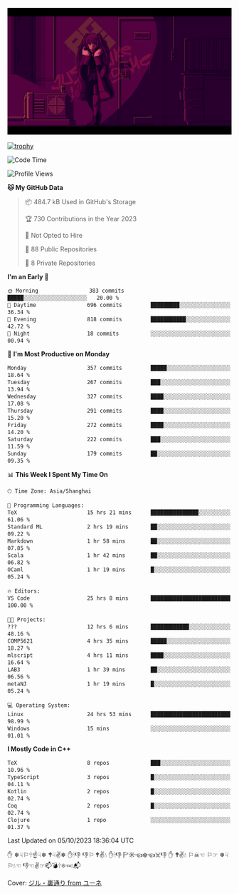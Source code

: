 ![](imgs/main.png)

[![trophy](https://github-profile-trophy.vercel.app/?username=NeilKleistGao&theme=dracula)](https://github.com/ryo-ma/github-profile-trophy)

<!--START_SECTION:waka-->
![Code Time](http://img.shields.io/badge/Code%20Time-151%20hrs%2053%20mins-blue)

![Profile Views](http://img.shields.io/badge/Profile%20Views-0-blue)

**🐱 My GitHub Data** 

> 📦 484.7 kB Used in GitHub's Storage 
 > 
> 🏆 730 Contributions in the Year 2023
 > 
> 🚫 Not Opted to Hire
 > 
> 📜 88 Public Repositories 
 > 
> 🔑 8 Private Repositories 
 > 
**I'm an Early 🐤** 

```text
🌞 Morning                383 commits         █████░░░░░░░░░░░░░░░░░░░░   20.00 % 
🌆 Daytime                696 commits         █████████░░░░░░░░░░░░░░░░   36.34 % 
🌃 Evening                818 commits         ███████████░░░░░░░░░░░░░░   42.72 % 
🌙 Night                  18 commits          ░░░░░░░░░░░░░░░░░░░░░░░░░   00.94 % 
```
📅 **I'm Most Productive on Monday** 

```text
Monday                   357 commits         █████░░░░░░░░░░░░░░░░░░░░   18.64 % 
Tuesday                  267 commits         ███░░░░░░░░░░░░░░░░░░░░░░   13.94 % 
Wednesday                327 commits         ████░░░░░░░░░░░░░░░░░░░░░   17.08 % 
Thursday                 291 commits         ████░░░░░░░░░░░░░░░░░░░░░   15.20 % 
Friday                   272 commits         ████░░░░░░░░░░░░░░░░░░░░░   14.20 % 
Saturday                 222 commits         ███░░░░░░░░░░░░░░░░░░░░░░   11.59 % 
Sunday                   179 commits         ██░░░░░░░░░░░░░░░░░░░░░░░   09.35 % 
```


📊 **This Week I Spent My Time On** 

```text
🕑︎ Time Zone: Asia/Shanghai

💬 Programming Languages: 
TeX                      15 hrs 21 mins      ███████████████░░░░░░░░░░   61.06 % 
Standard ML              2 hrs 19 mins       ██░░░░░░░░░░░░░░░░░░░░░░░   09.22 % 
Markdown                 1 hr 58 mins        ██░░░░░░░░░░░░░░░░░░░░░░░   07.85 % 
Scala                    1 hr 42 mins        ██░░░░░░░░░░░░░░░░░░░░░░░   06.82 % 
OCaml                    1 hr 19 mins        █░░░░░░░░░░░░░░░░░░░░░░░░   05.24 % 

🔥 Editors: 
VS Code                  25 hrs 8 mins       █████████████████████████   100.00 % 

🐱‍💻 Projects: 
???                      12 hrs 6 mins       ████████████░░░░░░░░░░░░░   48.16 % 
COMP5621                 4 hrs 35 mins       █████░░░░░░░░░░░░░░░░░░░░   18.27 % 
mlscript                 4 hrs 11 mins       ████░░░░░░░░░░░░░░░░░░░░░   16.64 % 
LAB3                     1 hr 39 mins        ██░░░░░░░░░░░░░░░░░░░░░░░   06.56 % 
metaNJ                   1 hr 19 mins        █░░░░░░░░░░░░░░░░░░░░░░░░   05.24 % 

💻 Operating System: 
Linux                    24 hrs 53 mins      █████████████████████████   98.99 % 
Windows                  15 mins             ░░░░░░░░░░░░░░░░░░░░░░░░░   01.01 % 
```

**I Mostly Code in C++** 

```text
TeX                      8 repos             ███░░░░░░░░░░░░░░░░░░░░░░   10.96 % 
TypeScript               3 repos             █░░░░░░░░░░░░░░░░░░░░░░░░   04.11 % 
Kotlin                   2 repos             █░░░░░░░░░░░░░░░░░░░░░░░░   02.74 % 
Coq                      2 repos             █░░░░░░░░░░░░░░░░░░░░░░░░   02.74 % 
Clojure                  1 repo              ░░░░░░░░░░░░░░░░░░░░░░░░░   01.37 % 
```




 Last Updated on 05/10/2023 18:36:04 UTC
<!--END_SECTION:waka-->

✋ ❄☟⚐🕆☝☟❄ 🕈☟✌❄ ✋🕯👎 👎⚐ 🕈✌💧 ✋🕯👎 🏱☼☜❄☜☠👎 ✋ 🕈✌💧 ⚐☠☜ ⚐☞ ❄☟⚐💧☜ 👎☜✌☞📫💣🕆❄☜💧📬

Cover: [ジル・裏通り from ユーネ](https://www.pixiv.net/artworks/62127066)
